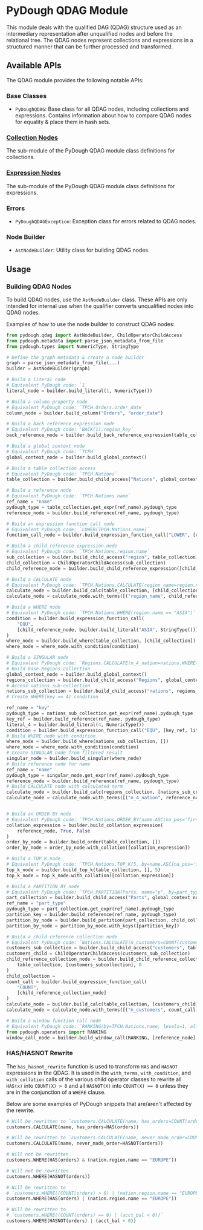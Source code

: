 # PyDough QDAG Module

This module deals with the qualified DAG (QDAG) structure used as an intermediary representation after unqualified nodes and before the relational tree. The QDAG nodes represent collections and expressions in a structured manner that can be further processed and transformed.

## Available APIs

The QDAG module provides the following notable APIs:

### Base Classes

- `PyDoughQDAG`: Base class for all QDAG nodes, including collections and expressions. Contains information about how to compare QDAG nodes for equality & place them in hash sets.

### [Collection Nodes](collections/README.md)

The sub-module of the PyDough QDAG module class definitions for collections.

### [Expression Nodes](expressions/README.md)

The sub-module of the PyDough QDAG module class definitions for expressions.

### Errors

- `PyDoughQDAGException`: Exception class for errors related to QDAG nodes.

### Node Builder

- `AstNodeBuilder`: Utility class for building QDAG nodes.

## Usage

### Building QDAG Nodes

To build QDAG nodes, use the `AstNodeBuilder` class. These APIs are only intended for internal use when the qualifier converts unqualified nodes into QDAG nodes.

Examples of how to use the node builder to construct QDAG nodes:

```python
from pydough.qdag import AstNodeBuilder, ChildOperatorChildAccess
from pydough.metadata import parse_json_metadata_from_file
from pydough.types import NumericType, StringType

# Define the graph metadata & create a node builder
graph = parse_json_metadata_from_file(...)
builder = AstNodeBuilder(graph)

# Build a literal node
# Equivalent PyDough code: `1`
literal_node = builder.build_literal(1, NumericType())

# Build a column property node
# Equivalent PyDough code: `TPCH.Orders.order_date`
column_node = builder.build_column("Orders", "order_date")

# Build a back reference expression node
# Equivalent PyDough code: `BACK(1).region_key`
back_reference_node = builder.build_back_reference_expression(table_collection, "region_key", 1)

# Build a global context node
# Equivalent PyDough code: `TCPH`
global_context_node = builder.build_global_context()

# Build a table collection access
# Equivalent PyDough code: `TPCH.Nations`
table_collection = builder.build_child_access("Nations", global_context_node)

# Build a reference node
# Equivalent PyDough code: `TPCH.Nations.name`
ref_name = "name"
pydough_type = table_collection.get_expr(ref_name).pydough_type
reference_node = builder.build_reference(ref_name, pydough_type)

# Build an expression function call node
# Equivalent PyDough code: `LOWER(TPCH.Nations.name)`
function_call_node = builder.build_expression_function_call("LOWER", [reference_node])

# Build a child reference expression node
# Equivalent PyDough code: `TPCH.Nations.region.name`
sub_collection = builder.build_child_access("region", table_collection)
child_collection = ChildOperatorChildAccess(sub_collection)
child_reference_node = builder.build_child_reference_expression([child_collection], 0, "name")

# Build a CALCULATE node
# Equivalent PyDough code: `TPCH.Nations.CALCULATE(region_name=region.name)`
calculate_node = builder.build_calc(table_collection, [child_collection])
calculate_node = calculate_node.with_terms([("region_name", child_reference_node)])

# Build a WHERE node
# Equivalent PyDough code: `TPCH.Nations.WHERE(region.name == "ASIA")`
condition = builder.build_expression_function_call(
    "EQU",
    [child_reference_node, builder.build_literal("ASIA", StringType())]
)
where_node = builder.build_where(table_collection, [child_collection])
where_node = where_node.with_condition(condition)

# Build a SINGULAR node
# Equivalent PyDough code: `Regions.CALCULATE(n_4_nation=nations.WHERE(key == 4).SINGULAR().name)`
# Build base Regions collection
global_context_node = builder.build_global_context()
regions_collection = builder.build_child_access("Regions", global_context_node)
# Access nations sub-collection
nations_sub_collection = builder.build_child_access("nations", regions_collection)
# Create WHERE(key == 4) condition

ref_name = "key"
pydough_type = nations_sub_collection.get_expr(ref_name).pydough_type
key_ref = builder.build_reference(ref_name, pydough_type)
literal_4 = builder.build_literal(4, NumericType())
condition = builder.build_expression_function_call("EQU", [key_ref, literal_4])
# Build WHERE node with condition
where_node = builder.build_where(nations_sub_collection, [])
where_node = where_node.with_condition(condition)
# Create SINGULAR node from filtered result
singular_node = builder.build_singular(where_node)
# Build reference node for name
ref_name = "name"
pydough_type = singular_node.get_expr(ref_name).pydough_type
reference_node = builder.build_reference(ref_name, pydough_type)
# Build CALCULATE node with calculated term
calculate_node = builder.build_calc(regions_collection, [nations_sub_collection])
calculate_node = calculate_node.with_terms([("n_4_nation", reference_node)])


# Build an ORDER BY node
# Equivalent PyDough code: `TPCH.Nations.ORDER_BY(name.ASC(na_pos='first'))`
collation_expression = builder.build_collation_expression(
    reference_node, True, False
)
order_by_node = builder.build_order(table_collection, [])
order_by_node = order_by_node.with_collation([collation_expression])

# Build a TOP K node
# Equivalent PyDough code: `TPCH.Nations.TOP_K(5, by=name.ASC(na_pos='first'))`
top_k_node = builder.build_top_k(table_collection, [], 5)
top_k_node = top_k_node.with_collation([collation_expression])

# Build a PARTITION BY node
# Equivalent PyDough code: `TPCH.PARTITION(Parts, name="p", by=part_type)`
part_collection = builder.build_child_access("Parts", global_context_node)
ref_name = "part_type"
pydough_type = part_collection.get_expr(ref_name).pydough_type
partition_key = builder.build_reference(ref_name, pydough_type)
partition_by_node = builder.build_partition(part_collection, child_collection, "p")
partition_by_node = partition_by_node.with_keys([partition_key])

# Build a child reference collection node
# Equivalent PyDough code: `Nations.CALCULATE(n_customers=COUNT(customers))`
customers_sub_collection = builder.build_child_access("customers", table_collection)
customers_child = ChildOperatorChildAccess(customers_sub_collection)
child_reference_collection_node = builder.build_child_reference_collection(
    table_collection, [customers_subcollection], 0
)
child_collection = 
count_call = builder.build_expression_function_call(
    "COUNT",
    [child_reference_collection_node]
)
calculate_node = builder.build_calc(table_collection, [customers_child])
calculate_node = calculate_node.with_terms([("n_customers", count_call)])

# Build a window function call node
# Equivalent PyDough code: `RANKING(by=TPCH.Nations.name, levels=1, allow_ties=True)`
from pydough.operators import RANKING
window_call_node = builder.build_window_call(RANKING, [reference_node], 1, {"allow_ties": True})
```

### HAS/HASNOT Rewrite

The `has_hasnot_rewrite` function is used to transform `HAS` and `HASNOT` expressions in the QDAG. It is used in the `with_terms`, `with_condition`, and `with_collation` calls of the various child operator classes to rewrite all `HAS(x)` into `COUNT(X) > 0` and all `HASNOT(X)` into `COUNT(X) == 0` unless they are in the conjunction of a `WHERE` clause.

Below are some examples of PyDough snippets that are/aren't affected by the rewrite.


```python
# Will be rewritten to `customers.CALCULATE(name, has_orders=COUNT(orders) > 0)`
customers.CALCULATE(name, has_orders=HAS(orders))

# Will be rewritten to `customers.CALCULATE(name, never_made_order=COUNT(orders) == 0)`
customers.CALCULATE(name, never_made_order=HASNOT(orders))

# Will not be rewritten
customers.WHERE(HAS(orders) & (nation.region.name == "EUROPE"))

# Will not be rewritten
customers.WHERE(HASNOT(orders))

# Will be rewritten to
# `customers.WHERE((COUNT(orders) > 0) | (nation.region.name == "EUROPE"))`
customers.WHERE(HAS(orders) | (nation.region.name == "EUROPE"))

# Will be rewritten to
# `customers.WHERE((COUNT(orders) == 0) | (acct_bal < 0))`
customers.WHERE(HASNOT(orders) | (acct_bal < 0))
```
